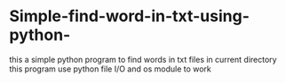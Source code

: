 # Simple-find-word-in-txt-using-python-
this a simple python program to find words in txt files in current directory
this program use python file I/O and os module to work
